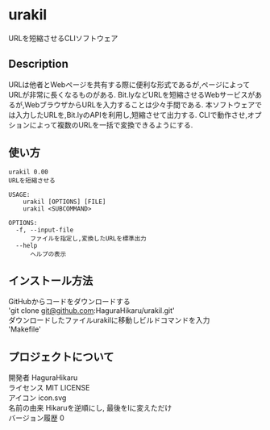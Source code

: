 # urakil
URLを短縮させるCLIソフトウェア

## Description
URLは他者とWebページを共有する際に便利な形式であるが,ページによってURLが非常に長くなるものがある.
Bit.lyなどURLを短縮させるWebサービスがあるが,WebブラウザからURLを入力することは少々手間である.
本ソフトウェアでは入力したURLを,Bit.lyのAPIを利用し,短縮させて出力する.
CLIで動作させ,オプションによって複数のURLを一括で変換できるようにする.

## 使い方
    urakil 0.00
    URLを短縮させる

    USAGE:  
        urakil [OPTIONS] [FILE]   
        urakil <SUBCOMMAND>  
  
    OPTIONS:  
      -f, --input-file  
          ファイルを指定し,変換したURLを標準出力  
      --help  
          ヘルプの表示  
## インストール方法 
GitHubからコードをダウンロードする  
'git clone git@github.com:HaguraHikaru/urakil.git'  
ダウンロードしたファイルurakilに移動しビルドコマンドを入力  
'Makefile'  

## プロジェクトについて
  開発者 HaguraHikaru   
  ライセンス MIT LICENSE   
  アイコン icon.svg  
  名前の由来 Hikaruを逆順にし, 最後をlに変えただけ  
  バージョン履歴 0  

